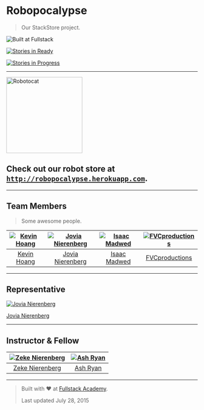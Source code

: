 # Robopocalypse

> Our StackStore project.

![Built at Fullstack](https://img.shields.io/badge/Built%20at-Fullstack-red.svg?style=flat-square)

[![Stories in Ready](https://badge.waffle.io/JoviaNierenberg/robopocalypse.svg?label=ready&title=Ready)](http://waffle.io/JoviaNierenberg/robopocalypse)

[![Stories in Progress](https://badge.waffle.io/JoviaNierenberg/robopocalypse.svg?label=in%20progress&title=In%20Progress)](http://waffle.io/waffleio/waffle.io)

---

<img alt="Robotocat" src="https://octodex.github.com/images/Robotocat.png" wdith="200" height="200">

## Check out our robot store at [`http://robopocalypse.herokuapp.com`](http://robopocalypse.herokuapp.com).

---

## Team Members

> Some awesome people.

[![Kevin Hoang](https://avatars0.githubusercontent.com/u/12387616?s=117)](https://github.com/unSAGEable) | [![Jovia Nierenberg](https://avatars2.githubusercontent.com/u/12420449?s=117)](http://sindresorhus.com) | [![Isaac Madwed](https://avatars0.githubusercontent.com/u/11039058?s=117)](https://github.com/madwed) | [![FVCproductions](https://avatars1.githubusercontent.com/u/4284691?s=117)](https://github.com/fvcproductions)
|:---:|:---:|:---:|:---:|
[Kevin Hoang](https://github.com/unSAGEable) | [Jovia Nierenberg](https://github.com/JoviaNierenberg) | [Isaac Madwed](https://github.com/madwed) | [FVCproductions](https://github.com/fvcproductions)

---

## Representative

[![Jovia Nierenberg](https://avatars2.githubusercontent.com/u/12420449?s=117)](http://sindresorhus.com)

[Jovia Nierenberg](https://github.com/JoviaNierenberg)

---

## Instructor & Fellow

[![Zeke Nierenberg](https://avatars0.githubusercontent.com/u/962281?s=117)](https://github.com/zekenie) | [![Ash Ryan](https://avatars0.githubusercontent.com/u/1370591?s=117)](http://github.com/ashryanbeats)
|:---:|:---:|
[Zeke Nierenberg](https://github.com/zekenie)| [Ash Ryan](https://github.com/ashryanbeats)

---

> Built with ❤️ at [Fullstack Academy](http://fullstackacademy.com "Fullstack Academy").
>
> Last updated July 28, 2015
